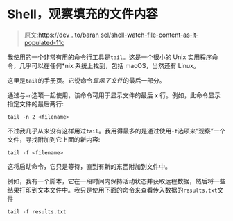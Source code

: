 # Shell，观察填充的文件内容

> 原文:[https://dev . to/baran sel/shell-watch-file-content-as-it-populated-11c](https://dev.to/baransel/shell-watch-file-content-as-it-populates-11c)

我使用的一个非常有用的命令行工具是`tail`。这是一个很小的 Unix 实用程序命令，几乎可以在任何*nix 系统上找到，包括 macOS，当然还有 Linux。

这里是`tail`的手册页。它说命令*显示了文件*的最后一部分。

通过与`-n`选项一起使用，该命令可用于显示文件的最后 x 行。例如，此命令显示指定文件的最后两行:

`tail -n 2 <filename>`

不过我几乎从来没有这样用过`tail`。我用得最多的是通过使用`-f`选项来“观察”一个文件，寻找附加到它上面的新内容:

`tail -f <filename>`

这将启动命令，它只是等待，直到有新的东西附加到文件中。

例如，我有一个脚本，它在一段时间内保持活动状态并获取远程数据，然后将一些结果打印到文本文件中。我只是使用下面的命令来查看传入数据的`results.txt`文件

`tail -f results.txt`